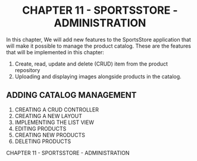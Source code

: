 <h1 align="center">
    CHAPTER 11 - SPORTSSTORE - ADMINISTRATION
</h1>

In this chapter, We will add new features to the SportsStore application that will make it possible to manage the product catalog. These are the features that will be implemented in this chapter:
1. Create, read, update and delete (CRUD) item from the product repository
2. Uploading and displaying images alongside products in the catalog.

## ADDING CATALOG MANAGEMENT
1. CREATING A CRUD CONTROLLER
2. CREATING A NEW LAYOUT
3. IMPLEMENTING THE LIST VIEW
4. EDITING PRODUCTS
5. CREATING NEW PRODUCTS 
6. DELETING PRODUCTS

CHAPTER 11 - SPORTSSTORE - ADMINISTRATION